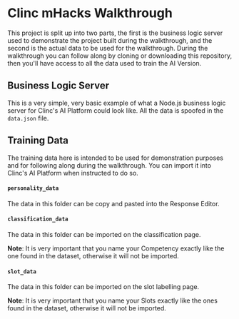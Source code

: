 # Clinc mHacks Walkthrough
This project is split up into two parts, the first is the business logic server used to demonstrate the project built during the walkthrough, and the second is the actual data to be used for the walkthrough. During the walkthrough you can follow along by cloning or downloading this repository, then you'll have access to all the data used to train the AI Version.

## Business Logic Server
This is a very simple, very basic example of what a Node.js business logic server for Clinc's AI Platform could look like. All the data is spoofed in the `data.json` file. 

## Training Data
The training data here is intended to be used for demonstration purposes and for following along during the walkthrough. You can import it into Clinc's AI Platform when instructed to do so. 

#### `personality_data`
The data in this folder can be copy and pasted into the Response Editor.

#### `classification_data`
The data in this folder can be imported on the classification page. 

**Note**: It is very important that you name your Competency exactly like the one found in the dataset, otherwise it will not be imported.

#### `slot_data`
The data in this folder can be imported on the slot labelling page.

**Note**: It is very important that you name your Slots exactly like the ones found in the dataset, otherwise it will not be imported.
